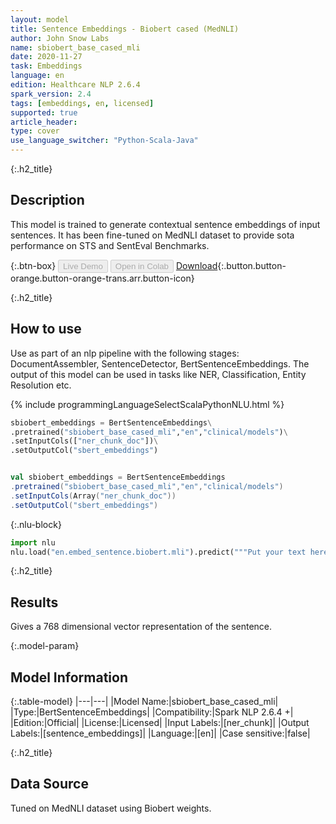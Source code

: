```yaml
---
layout: model
title: Sentence Embeddings - Biobert cased (MedNLI)
author: John Snow Labs
name: sbiobert_base_cased_mli
date: 2020-11-27
task: Embeddings
language: en
edition: Healthcare NLP 2.6.4
spark_version: 2.4
tags: [embeddings, en, licensed]
supported: true
article_header:
type: cover
use_language_switcher: "Python-Scala-Java"
---
```


{:.h2_title}
## Description

This model is trained to generate contextual sentence embeddings of input sentences. It has been fine-tuned on MedNLI dataset to provide sota performance on STS and SentEval Benchmarks.


{:.btn-box}
<button class="button button-orange" disabled>Live Demo</button>
<button class="button button-orange" disabled>Open in Colab</button>
[Download](https://s3.amazonaws.com/auxdata.johnsnowlabs.com/clinical/models/sbiobert_base_cased_mli_en_2.6.4_2.4_1606225728763.zip){:.button.button-orange.button-orange-trans.arr.button-icon}

{:.h2_title}
## How to use

Use as part of an nlp pipeline with the following stages: DocumentAssembler, SentenceDetector, BertSentenceEmbeddings. The output of this model can be used in tasks like NER, Classification, Entity Resolution etc.

<div class="tabs-box" markdown="1">

{% include programmingLanguageSelectScalaPythonNLU.html %}

```python
sbiobert_embeddings = BertSentenceEmbeddings\
.pretrained("sbiobert_base_cased_mli","en","clinical/models")\
.setInputCols(["ner_chunk_doc"])\
.setOutputCol("sbert_embeddings")

```

```scala

val sbiobert_embeddings = BertSentenceEmbeddings
.pretrained("sbiobert_base_cased_mli","en","clinical/models")
.setInputCols(Array("ner_chunk_doc"))
.setOutputCol("sbert_embeddings")

```



{:.nlu-block}
```python
import nlu
nlu.load("en.embed_sentence.biobert.mli").predict("""Put your text here.""")
```

</div>

{:.h2_title}
## Results
Gives a 768 dimensional vector representation of the sentence.

{:.model-param}
## Model Information

{:.table-model}
|---|---|
|Model Name:|sbiobert_base_cased_mli|
|Type:|BertSentenceEmbeddings|
|Compatibility:|Spark NLP 2.6.4 +|
|Edition:|Official|
|License:|Licensed|
|Input Labels:|[ner_chunk]|
|Output Labels:|[sentence_embeddings]|
|Language:|[en]|
|Case sensitive:|false|

{:.h2_title}
## Data Source
Tuned on MedNLI dataset using Biobert weights.

